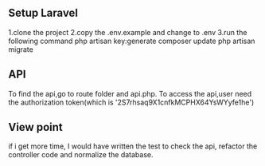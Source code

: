 ## Setup Laravel
1.clone the project
2.copy the .env.example and change to .env
3.run the following command
php artisan key:generate
composer update
php artisan migrate

## API
To find the api,go to route folder and api.php. 
To access the api,user need the authorization token(which is '2S7rhsaq9X1cnfkMCPHX64YsWYyfe1he')

## View point 
if i get more time, I would have written the test to check the api, refactor the controller code and normalize the database.  

